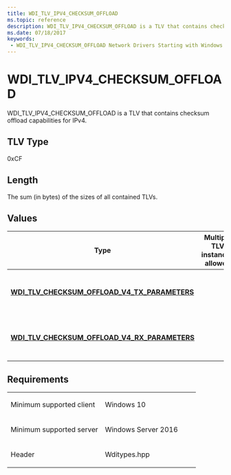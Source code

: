 ```yaml
---
title: WDI_TLV_IPV4_CHECKSUM_OFFLOAD
ms.topic: reference
description: WDI_TLV_IPV4_CHECKSUM_OFFLOAD is a TLV that contains checksum offload capabilities for IPv4.
ms.date: 07/18/2017
keywords:
 - WDI_TLV_IPV4_CHECKSUM_OFFLOAD Network Drivers Starting with Windows Vista
---
```


# WDI\_TLV\_IPV4\_CHECKSUM\_OFFLOAD


WDI\_TLV\_IPV4\_CHECKSUM\_OFFLOAD is a TLV that contains checksum offload capabilities for IPv4.

## TLV Type


0xCF

## Length


The sum (in bytes) of the sizes of all contained TLVs.

## Values


| Type                                                                                                 | Multiple TLV instances allowed | Optional | Description                                  |
|------------------------------------------------------------------------------------------------------|--------------------------------|----------|----------------------------------------------|
| [**WDI\_TLV\_CHECKSUM\_OFFLOAD\_V4\_TX\_PARAMETERS**](wdi-tlv-checksum-offload-v4-tx-parameters.md) |                                |          | Parameters for Tx checksum offload for IPv4. |
| [**WDI\_TLV\_CHECKSUM\_OFFLOAD\_V4\_RX\_PARAMETERS**](wdi-tlv-checksum-offload-v4-rx-parameters.md) |                                |          | Parameters for Rx checksum offload for IPv4. |

 

## Requirements

<table>
<colgroup>
<col width="50%" />
<col width="50%" />
</colgroup>
<tbody>
<tr class="odd">
<td><p>Minimum supported client</p></td>
<td><p>Windows 10</p></td>
</tr>
<tr class="even">
<td><p>Minimum supported server</p></td>
<td><p>Windows Server 2016</p></td>
</tr>
<tr class="odd">
<td><p>Header</p></td>
<td>Wditypes.hpp</td>
</tr>
</tbody>
</table>

 

 




